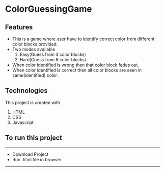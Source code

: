 # ColorGuessingGame
## Features
* This is a game where user have to identify correct color from different color blocks provided.
* Two modes available
  1. Easy(Guess from 3 color blocks)
  2. Hard(Guess from 6 color blocks)
* When color identified is wrong then that color block fades out.
* When color identified is correct then all color blocks are seen in same(identified) color.

## Technologies
This project is created with
1. HTML
2. CSS 
3. Javascript

## To run this project
***
- Download Project
- Run .html file in browser
***
